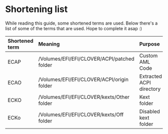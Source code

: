 # Shortening list

While reading this guide, some shortened terms are used. Below there's a list of some of the terms that are used. Hope to complete it asap :\)

| Shortened term | Meaning | Purpose |
| :--- | :--- | :--- |
| ECAP | /Volumes/EFI/EFI/CLOVER/ACPI/patched folder | Custom AML Code |
| ECAO | /Volumes/EFI/EFI/CLOVER/ACPI/origin folder | Extracted ACPI directory |
| ECKO | /Volumes/EFI/EFI/CLOVER/kexts/Other folder | Kext folder |
| ECKo | /Volumes/EFI/EFI/CLOVER/kexts/Off folder | Disabled kext folder |

